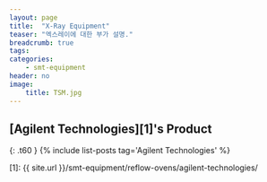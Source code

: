 ```yaml
---
layout: page
title:  "X-Ray Equipment"
teaser: "엑스레이에 대한 부가 설명."
breadcrumb: true
tags:
categories:
    - smt-equipment
header: no
image:
    title: TSM.jpg
---
```


## [Agilent Technologies][1]'s Product
{: .t60 }
{% include list-posts tag='Agilent Technologies' %}

[1]: {{ site.url }}/smt-equipment/reflow-ovens/agilent-technologies/
